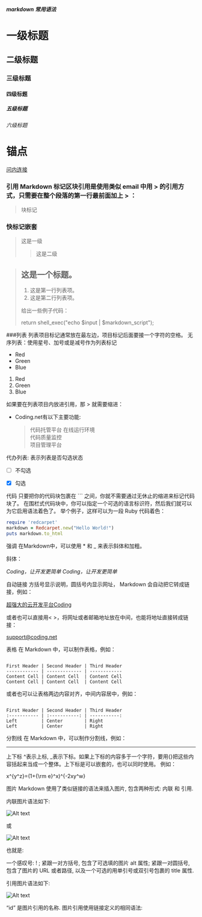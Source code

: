 ##### markdown 常用语法

# 一级标题
## 二级标题
### 三级标题
#### 四级标题
##### 五级标题
###### 六级标题

# 锚点

[问内连接](#https://zhuanlan.zhihu.com/p/25464162)


### 引用 Markdown 标记区块引用是使用类似 email 中用 > 的引用方式，只需要在整个段落的第一行最前面加上 > ：
> 块标记


### 快标记嵌套
> 这是一级
>> 这是二级


> ## 这是一个标题。
>
> 1. 这是第一行列表项。
> 2. 这是第二行列表项。
>
> 给出一些例子代码：
>
> return shell_exec("echo $input | $markdown_script");


###列表 列表项目标记通常放在最左边，项目标记后面要接一个字符的空格。 无序列表：使用星号、加号或是减号作为列表标记
- Red
- Green
- Blue

1. Red
2. Green
3. Blue


如果要在列表项目内放进引用，那 > 就需要缩进：

*  Coding.net有以下主要功能:
    > 代码托管平台
    > 在线运行环境    
    > 代码质量监控    
    > 项目管理平台


代办列表: 表示列表是否勾选状态

- [ ] 不勾选
- [x] 勾选


代码
只要把你的代码块包裹在 ``` 之间，你就不需要通过无休止的缩进来标记代码块了。 在围栏式代码块中，你可以指定一个可选的语言标识符，然后我们就可以为它启用语法着色了。 举个例子，这样可以为一段 Ruby 代码着色：

```ruby
require 'redcarpet'
markdown = Redcarpet.new("Hello World!")
puts markdown.to_html
```

强调
在Markdown中，可以使用 * 和 _ 来表示斜体和加粗。

斜体：

*Coding，让开发更简单*
_Coding，让开发更简单_


自动链接
方括号显示说明，圆括号内显示网址， Markdown 会自动把它转成链接，例如：

[超强大的云开发平台Coding](http://coding.net)


或者也可以直接用< >，将网址或者邮箱地址放在中间，也能将地址直接转成链接：

<support@coding.net>


表格
在 Markdown 中，可以制作表格，例如：

```

First Header | Second Header | Third Header
------------ | ------------- | ------------
Content Cell | Content Cell  | Content Cell
Content Cell | Content Cell  | Content Cell

```

或者也可以让表格两边内容对齐，中间内容居中，例如：

```

First Header | Second Header | Third Header
:----------- | :-----------: | -----------:
Left         | Center        | Right
Left         | Center        | Right

```

分割线
在 Markdown 中，可以制作分割线，例如：

---

上下标
\^表示上标, _表示下标。如果上下标的内容多于一个字符，要用{}把这些内容括起来当成一个整体。上下标是可以嵌套的，也可以同时使用。 例如：

x^{y^z}=(1+{\rm e}^x)^{-2xy^w}


图片
Markdown 使用了类似链接的语法来插入图片, 包含两种形式: 内联 和 引用.

内联图片语法如下:

![Alt text](/path/to/img.jpg)

或

![Alt text](/path/to/img.jpg "Optional title")

也就是:

一个感叹号: ! ; 紧跟一对方括号, 包含了可选填的图片 alt 属性; 紧跟一对圆括号, 包含了图片的 URL 或者路径, 以及一个可选的用单引号或双引号包裹的 title 属性.

引用图片语法如下:

![Alt text][id]

“id” 是图片引用的名称. 图片引用使用链接定义的相同语法:

[id]: url/to/image "Optional title attribute"



